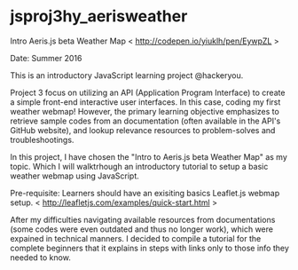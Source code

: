 # jsproj3hy_aerisweather
Intro Aeris.js beta Weather Map &lt; http://codepen.io/yiuklh/pen/EywpZL >

Date: Summer 2016

This is an introductory JavaScript learning project @hackeryou.

Project 3 focus on utilizing an API (Application Program Interface) to create a simple front-end interactive user interfaces. In this case, coding my first weather webmap! However, the primary learning objective emphasizes to retrieve sample codes from an documentation (often available in the API's GitHub website), and lookup relevance resources to problem-solves and troubleshootings.  

In this project, I have chosen the "Intro to Aeris.js beta Weather Map" as my topic. Which I will walktrhough an introductory tutorial to setup a basic weather webmap using JavaScript. 

Pre-requisite: Learners should have an exisiting basics Leaflet.js webmap setup. < http://leafletjs.com/examples/quick-start.html >

After my difficulties navigating available resources from documentations (some codes were even outdated and thus no longer work), which were expained in technical manners. I decided to compile a tutorial for the complete beginners that it explains in steps with links only to those info they needed to know.

